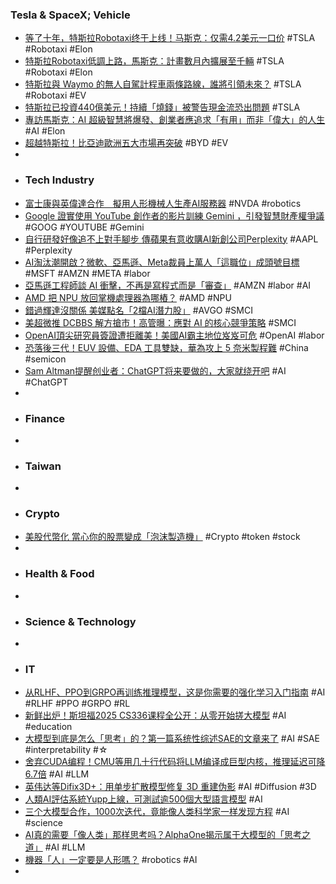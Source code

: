 ### Tesla & SpaceX; Vehicle
- [等了十年，特斯拉Robotaxi终于上线！马斯克：仅需4.2美元一口价](https://www.jiqizhixin.com/articles/2025-06-23-7) #TSLA #Robotaxi #Elon
- [特斯拉Robotaxi低調上路，馬斯克：計畫數月內擴展至千輛](https://abmedia.io/tesla-has-launched-its-robotaxi-service-in-austin) #TSLA #Robotaxi #Elon
- [特斯拉與 Waymo 的無人自駕計程車兩條路線，誰將引領未來？](https://www.cool3c.com/article/240920) #TSLA #Robotaxi #EV
- [特斯拉已投資440億美元！持續「燒錢」被警告現金流恐出問題](https://news.cnyes.com/news/id/6032856) #TSLA
- [專訪馬斯克：AI 超級智慧將爆發、創業者應追求「有用」而非「偉大」的人生](https://abmedia.io/y-combinator-elon-musk-ai) #AI #Elon
- [超越特斯拉！比亞迪歐洲五大市場再突破](https://news.cnyes.com/news/id/6032786) #BYD #EV
-
- ### Tech Industry
- [富士康與英偉達合作　擬用人形機械人生產AI服務器](https://today.line.me/hk/v3/article/GgLpazy) #NVDA #robotics
- [Google 證實使用 YouTube 創作者的影片訓練 Gemini ，引發智慧財產權爭議](https://abmedia.io/google-using-youtube-train-gemini-ai-model) #GOOG #YOUTUBE #Gemini
- [自行研發好像追不上對手腳步 傳蘋果有意收購AI新創公司Perplexity](https://tw.news.yahoo.com/自行研發好像追不上對手腳步-傳蘋果有意收購ai新創公司perplexity-051101092.html) #AAPL #Perplexity
- [AI淘汰潮開啟？微軟、亞馬遜、Meta裁員上萬人「這職位」成頭號目標](https://tw.stock.yahoo.com/news/ai淘汰潮開啟-微軟-亞馬遜-meta裁員上萬人-這職位-104500911.html) #MSFT #AMZN #META #labor
- [亞馬遜工程師談 AI 衝擊，不再是寫程式而是「審查」](https://technews.tw/2025/06/22/ai-makes-programming-like-reviewing-a-manuscript/) #AMZN #labor #AI
- [AMD 把 NPU 放回掌機處理器為哪樁？](https://ccc.technews.tw/2025/06/23/amd-npu/) #AMD #NPU
- [錯過輝達沒關係 美媒點名「2檔AI潛力股」](https://ec.ltn.com.tw/article/breakingnews/5083296) #AVGO #SMCI
- [美超微推 DCBBS 解方搶市！高管曝：應對 AI 的核心競爭策略](https://money.udn.com/money/story/5612/8824438) #SMCI
- [OpenAI頂尖研究員簽證遭拒離美！美國AI霸主地位岌岌可危](https://news.cnyes.com/news/id/6034011) #OpenAI #labor
- [恐落後三代！EUV 設備、EDA 工具雙缺，華為攻上 5 奈米製程難](https://technews.tw/2025/06/23/huawei-smic-5nm-process/) #China #semicon
- [Sam Altman提醒创业者：ChatGPT将来要做的，大家就绕开吧](https://www.jiqizhixin.com/articles/2025-06-22-4) #AI #ChatGPT
-
- ### Finance
-
- ### Taiwan
-
- ### Crypto
- [美股代幣化 當心你的股票變成「泡沫製造機」](https://news.cnyes.com/news/id/6033299) #Crypto #token #stock
-
- ### Health & Food
-
- ### Science & Technology
-
- ### IT
- [从RLHF、PPO到GRPO再训练推理模型，这是你需要的强化学习入门指南](https://www.jiqizhixin.com/articles/2025-06-22-3) #AI #RLHF #PPO #GRPO #RL
- [新鲜出炉！斯坦福2025 CS336课程全公开：从零开始搓大模型](https://www.jiqizhixin.com/articles/2025-06-23-6) #AI #education
- [大模型到底是怎么「思考」的？第一篇系统性综述SAE的文章来了](https://www.jiqizhixin.com/articles/2025-06-22-5) #AI #SAE #interpretability #☆
- [舍弃CUDA编程！CMU等用几十行代码将LLM编译成巨型内核，推理延迟可降6.7倍](https://www.jiqizhixin.com/articles/2025-06-21-2) #AI #LLM
- [英伟达等Difix3D+：用单步扩散模型修复 3D 重建伪影](https://www.jiqizhixin.com/articles/2025-06-23-5) #AI #Diffusion #3D
- [人類AI評估系統Yupp上線，可測試逾500個大型語言模型](https://www.ithome.com.tw/news/169673) #AI
- [三个大模型合作，1000次迭代，竟能像人类科学家一样发现方程](https://www.jiqizhixin.com/articles/2025-06-21-6) #AI #science
- [AI真的需要「像人类」那样思考吗？AlphaOne揭示属于大模型的「思考之道」](https://www.jiqizhixin.com/articles/2025-06-23-8) #AI #LLM
- [機器「人」一定要是人形嗎？](https://technews.tw/2025/06/23/must-robots-be-shaped-like-humans/) #robotics #AI
-
